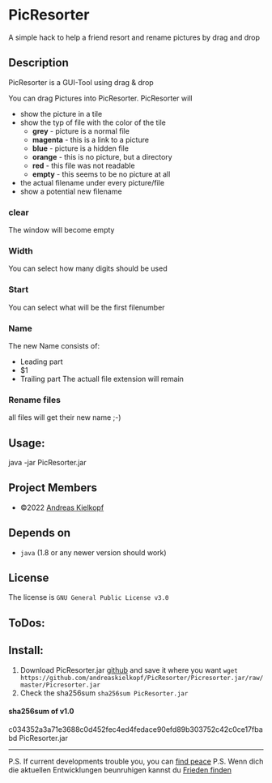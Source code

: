 PicResorter
===========
A simple hack to help a friend resort and rename pictures by drag and drop

Description
-----------

PicResorter is a GUI-Tool using drag & drop

You can drag Pictures into PicResorter. PicResorter will 
 * show the picture in a tile
 * show the typ of file with the color of the tile
   * **grey**       - picture is a normal file
   * **magenta**    - this is a link to a picture
   * **blue**       - picture is a hidden file
   * **orange**     - this is no picture, but a directory
   * **red**        - this file was not readable 
   * **empty**      - this seems to be no picture at all
 * the actual filename under every picture/file 
 * show a potential new filename

### clear
 The window will become empty
### Width
 You can select how many digits should be used 
### Start
 You can select what will be the first filenumber
### Name
 The new Name consists of:
 * Leading part
 * $1
 * Trailing part 
 The actuall file extension will remain
 
### Rename files
 all files will get their new name ;-)

Usage:
------
java -jar PicResorter.jar

Project Members
---------------

- ©2022 [Andreas Kielkopf](https://github.com/andreaskielkopf)


Depends on
----------

- `java` (1.8 or any newer version should work)

License
-------
The license is `GNU General Public License v3.0`


ToDos:
------


Install:
--------
1. Download PicResorter.jar [github](https://github.com/andreaskielkopf/PicResorter) and save it where you want `wget https://github.com/andreaskielkopf/PicResorter/Picresorter.jar/raw/master/Picresorter.jar`
2. Check the sha256sum `sha256sum PicResorter.jar`
 
#### sha256sum of v1.0
c034352a3a71e3688c0d452fec4ed4fedace90efd89b303752c42c0ce17fbabd  PicResorter.jar

----
P.S. If current developments trouble you, you can [find peace](https://www.jw.org/en/library/series/more-topics/russia-invades-ukraine-bible-meaning-hope/)
P.S. Wenn dich die aktuellen Entwicklungen beunruhigen kannst du [Frieden finden](https://www.jw.org/de/bibliothek/artikelserien/weitere-themen/russland-marschiert-in-ukraine-ein-biblische-bedeutung-hoffnung/)
